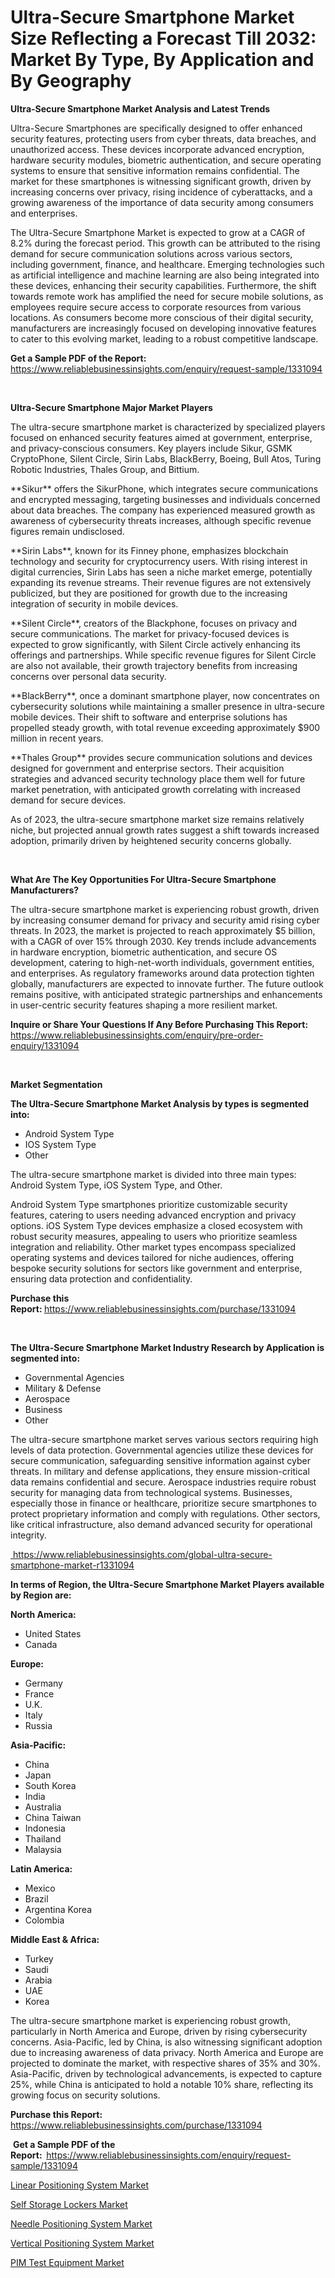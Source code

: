 <p><h1>Ultra-Secure Smartphone Market Size Reflecting a Forecast Till 2032: Market By Type, By Application and By Geography</h1></p><p><strong>Ultra-Secure Smartphone Market Analysis and Latest Trends</strong></p>
<p><p>Ultra-Secure Smartphones are specifically designed to offer enhanced security features, protecting users from cyber threats, data breaches, and unauthorized access. These devices incorporate advanced encryption, hardware security modules, biometric authentication, and secure operating systems to ensure that sensitive information remains confidential. The market for these smartphones is witnessing significant growth, driven by increasing concerns over privacy, rising incidence of cyberattacks, and a growing awareness of the importance of data security among consumers and enterprises.</p><p>The Ultra-Secure Smartphone Market is expected to grow at a CAGR of 8.2% during the forecast period. This growth can be attributed to the rising demand for secure communication solutions across various sectors, including government, finance, and healthcare. Emerging technologies such as artificial intelligence and machine learning are also being integrated into these devices, enhancing their security capabilities. Furthermore, the shift towards remote work has amplified the need for secure mobile solutions, as employees require secure access to corporate resources from various locations. As consumers become more conscious of their digital security, manufacturers are increasingly focused on developing innovative features to cater to this evolving market, leading to a robust competitive landscape.</p></p>
<p><strong>Get a Sample PDF of the Report:&nbsp;</strong> <a href="https://www.reliablebusinessinsights.com/enquiry/request-sample/1331094?utm_campaign=2840&utm_medium=2&utm_source=Github&utm_content=ia&utm_term=26032025&utm_id=ultra-secure-smartphone">https://www.reliablebusinessinsights.com/enquiry/request-sample/1331094</a></p>
<p>&nbsp;</p>
<p><strong>Ultra-Secure Smartphone Major Market Players</strong></p>
<p><p>The ultra-secure smartphone market is characterized by specialized players focused on enhanced security features aimed at government, enterprise, and privacy-conscious consumers. Key players include Sikur, GSMK CryptoPhone, Silent Circle, Sirin Labs, BlackBerry, Boeing, Bull Atos, Turing Robotic Industries, Thales Group, and Bittium.</p><p>**Sikur** offers the SikurPhone, which integrates secure communications and encrypted messaging, targeting businesses and individuals concerned about data breaches. The company has experienced measured growth as awareness of cybersecurity threats increases, although specific revenue figures remain undisclosed.</p><p>**Sirin Labs**, known for its Finney phone, emphasizes blockchain technology and security for cryptocurrency users. With rising interest in digital currencies, Sirin Labs has seen a niche market emerge, potentially expanding its revenue streams. Their revenue figures are not extensively publicized, but they are positioned for growth due to the increasing integration of security in mobile devices.</p><p>**Silent Circle**, creators of the Blackphone, focuses on privacy and secure communications. The market for privacy-focused devices is expected to grow significantly, with Silent Circle actively enhancing its offerings and partnerships. While specific revenue figures for Silent Circle are also not available, their growth trajectory benefits from increasing concerns over personal data security.</p><p>**BlackBerry**, once a dominant smartphone player, now concentrates on cybersecurity solutions while maintaining a smaller presence in ultra-secure mobile devices. Their shift to software and enterprise solutions has propelled steady growth, with total revenue exceeding approximately $900 million in recent years.</p><p>**Thales Group** provides secure communication solutions and devices designed for government and enterprise sectors. Their acquisition strategies and advanced security technology place them well for future market penetration, with anticipated growth correlating with increased demand for secure devices.</p><p>As of 2023, the ultra-secure smartphone market size remains relatively niche, but projected annual growth rates suggest a shift towards increased adoption, primarily driven by heightened security concerns globally.</p></p>
<p>&nbsp;</p>
<p><strong>What Are The Key Opportunities For Ultra-Secure Smartphone Manufacturers?</strong></p>
<p><p>The ultra-secure smartphone market is experiencing robust growth, driven by increasing consumer demand for privacy and security amid rising cyber threats. In 2023, the market is projected to reach approximately $5 billion, with a CAGR of over 15% through 2030. Key trends include advancements in hardware encryption, biometric authentication, and secure OS development, catering to high-net-worth individuals, government entities, and enterprises. As regulatory frameworks around data protection tighten globally, manufacturers are expected to innovate further. The future outlook remains positive, with anticipated strategic partnerships and enhancements in user-centric security features shaping a more resilient market.</p></p>
<p><strong>Inquire or Share Your Questions If Any Before Purchasing This Report:</strong> <a href="https://www.reliablebusinessinsights.com/enquiry/pre-order-enquiry/1331094?utm_campaign=2840&utm_medium=2&utm_source=Github&utm_content=ia&utm_term=26032025&utm_id=ultra-secure-smartphone">https://www.reliablebusinessinsights.com/enquiry/pre-order-enquiry/1331094</a></p>
<p>&nbsp;</p>
<p><strong>Market Segmentation</strong></p>
<p><strong>The Ultra-Secure Smartphone Market Analysis by types is segmented into:</strong></p>
<p><ul><li>Android System Type</li><li>IOS System Type</li><li>Other</li></ul></p>
<p><p>The ultra-secure smartphone market is divided into three main types: Android System Type, iOS System Type, and Other. </p><p>Android System Type smartphones prioritize customizable security features, catering to users needing advanced encryption and privacy options. iOS System Type devices emphasize a closed ecosystem with robust security measures, appealing to users who prioritize seamless integration and reliability. Other market types encompass specialized operating systems and devices tailored for niche audiences, offering bespoke security solutions for sectors like government and enterprise, ensuring data protection and confidentiality.</p></p>
<p><strong>Purchase this Report:&nbsp;</strong><a href="https://www.reliablebusinessinsights.com/purchase/1331094?utm_campaign=2840&utm_medium=2&utm_source=Github&utm_content=ia&utm_term=26032025&utm_id=ultra-secure-smartphone">https://www.reliablebusinessinsights.com/purchase/1331094</a></p>
<p>&nbsp;</p>
<p><strong>The Ultra-Secure Smartphone Market Industry Research by Application is segmented into:</strong></p>
<p><ul><li>Governmental Agencies</li><li>Military & Defense</li><li>Aerospace</li><li>Business</li><li>Other</li></ul></p>
<p><p>The ultra-secure smartphone market serves various sectors requiring high levels of data protection. Governmental agencies utilize these devices for secure communication, safeguarding sensitive information against cyber threats. In military and defense applications, they ensure mission-critical data remains confidential and secure. Aerospace industries require robust security for managing data from technological systems. Businesses, especially those in finance or healthcare, prioritize secure smartphones to protect proprietary information and comply with regulations. Other sectors, like critical infrastructure, also demand advanced security for operational integrity.</p></p>
<p><a href="https://www.reliablebusinessinsights.com/global-ultra-secure-smartphone-market-r1331094?utm_campaign=2840&utm_medium=2&utm_source=Github&utm_content=ia&utm_term=26032025&utm_id=ultra-secure-smartphone">&nbsp;https://www.reliablebusinessinsights.com/global-ultra-secure-smartphone-market-r1331094</a></p>
<p><strong>In terms of Region, the Ultra-Secure Smartphone Market Players available by Region are:</strong></p>
<p>
    <p> <strong> North America: </strong>
        <ul>
            <li>United States</li>
            <li>Canada</li>
        </ul>
        </p> 
    <p> <strong> Europe: </strong>
        <ul>
            <li>Germany</li>
            <li>France</li>
            <li>U.K.</li>
            <li>Italy</li>
            <li>Russia</li>
        </ul>
        </p> 
    <p> <strong> Asia-Pacific: </strong>
        <ul>
            <li>China</li>
            <li>Japan</li>
            <li>South Korea</li>
            <li>India</li>
            <li>Australia</li>
            <li>China Taiwan</li>
            <li>Indonesia</li>
            <li>Thailand</li>
            <li>Malaysia</li>
        </ul>
        </p> 
    <p> <strong> Latin America: </strong>
        <ul>
            <li>Mexico</li>
            <li>Brazil</li>
            <li>Argentina Korea</li>
            <li>Colombia</li>
        </ul>
        </p> 
    <p> <strong> Middle East & Africa: </strong>
        <ul>
            <li>Turkey</li>
            <li>Saudi</li>
            <li>Arabia</li>
            <li>UAE</li>
            <li>Korea</li>
        </ul>
    </p>
    </p>
<p><p>The ultra-secure smartphone market is experiencing robust growth, particularly in North America and Europe, driven by rising cybersecurity concerns. Asia-Pacific, led by China, is also witnessing significant adoption due to increasing awareness of data privacy. North America and Europe are projected to dominate the market, with respective shares of 35% and 30%. Asia-Pacific, driven by technological advancements, is expected to capture 25%, while China is anticipated to hold a notable 10% share, reflecting its growing focus on security solutions.</p></p>
<p><strong>Purchase this Report: </strong><a href="https://www.reliablebusinessinsights.com/purchase/1331094?utm_campaign=2840&utm_medium=2&utm_source=Github&utm_content=ia&utm_term=26032025&utm_id=ultra-secure-smartphone">https://www.reliablebusinessinsights.com/purchase/1331094</a></p>
<p>&nbsp;<strong>Get a Sample PDF of the Report:&nbsp;&nbsp;</strong><a href="https://www.reliablebusinessinsights.com/enquiry/request-sample/1331094?utm_campaign=2840&utm_medium=2&utm_source=Github&utm_content=ia&utm_term=26032025&utm_id=ultra-secure-smartphone">https://www.reliablebusinessinsights.com/enquiry/request-sample/1331094</a></p>
<p><strong></strong></p>
<p><p><a href="https://www.linkedin.com/pulse/linear-positioning-system-industry-research-report-global-ej7he?utm_campaign=2840&utm_medium=2&utm_source=Github&utm_content=ia&utm_term=26032025&utm_id=ultra-secure-smartphone">Linear Positioning System Market</a></p><p><a href="https://www.linkedin.com/pulse/detailed-self-storage-lockers-market-report-projected-bz5te?utm_campaign=2840&utm_medium=2&utm_source=Github&utm_content=ia&utm_term=26032025&utm_id=ultra-secure-smartphone">Self Storage Lockers Market</a></p><p><a href="https://www.linkedin.com/pulse/projected-growth-needle-positioning-system-market-anticipating-gwpde?utm_campaign=2840&utm_medium=2&utm_source=Github&utm_content=ia&utm_term=26032025&utm_id=ultra-secure-smartphone">Needle Positioning System Market</a></p><p><a href="https://www.linkedin.com/pulse/detailed-vertical-positioning-system-market-trend-analysis-g4a1e?utm_campaign=2840&utm_medium=2&utm_source=Github&utm_content=ia&utm_term=26032025&utm_id=ultra-secure-smartphone">Vertical Positioning System Market</a></p><p><a href="https://www.linkedin.com/pulse/pim-test-equipment-industry-market-analysis-evaluating-epcte?utm_campaign=2840&utm_medium=2&utm_source=Github&utm_content=ia&utm_term=26032025&utm_id=ultra-secure-smartphone">PIM Test Equipment Market</a></p></p>